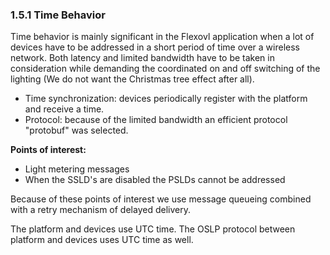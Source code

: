 ### 1.5.1 Time Behavior

Time behavior is mainly significant in the Flexovl application when a lot of devices have to be addressed in a short period of time over a wireless network. Both latency and limited bandwidth have to be taken in consideration while demanding the coordinated on and off switching of the lighting (We do not want the Christmas tree effect after all).

- Time synchronization: devices periodically register with the platform and receive a time.
- Protocol: because of the limited bandwidth an efficient protocol "protobuf" was selected.

**Points of interest:**

- Light metering messages
- When the SSLD's are disabled the PSLDs cannot be addressed

Because of these points of interest we use message queueing combined with a retry mechanism of delayed delivery.

The platform and devices use UTC time. The OSLP protocol between platform and devices uses UTC time as well.
